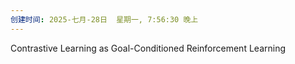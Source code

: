 ```yaml
---
创建时间: 2025-七月-28日  星期一, 7:56:30 晚上
---
```


Contrastive Learning as Goal-Conditioned Reinforcement Learning